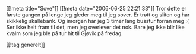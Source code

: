 [[!meta  title="Sove"]]
[[!meta  date="2006-06-25 22:21:33"]]
Tror dette er første gangen på lenge jeg gleder meg til jeg sover. Er trøtt og sliten og har skikkelig skallebank. Og imorgen har jeg 3 timer lang busstur forran meg :( Ser ikke helt fram til det, men jeg overlever det nok. Bare jeg ikke blir like kvalm som jeg ble på tur hit til Gjøvik på fredag.

[[!tag  generelt]]